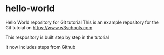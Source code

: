 # hello-world
Hello World repository for Git tutorial
This is an example repository for the Git tutoial on https://www.w3schools.com

This respository is built step by step in the tutorial


It now includes steps from Github
